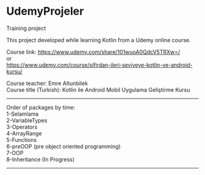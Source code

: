 # UdemyProjeler
Training project

This project developed while learning Kotlin from a Udemy online course.

Course link: https://www.udemy.com/share/101wuoA0QdcV5TRXw=/   
or   
https://www.udemy.com/course/sifirdan-ileri-seviyeye-kotlin-ve-android-kursu/  

Course teacher: Emre Altunbilek  
Course title (Turkish): Kotlin ile Android Mobil Uygulama Geliştirme Kursu

---

Order of packages by time:  
1-Selamlama  
2-VariableTypes  
3-Operators  
4-ArrayRange  
5-Functions  
6-preOOP (pre object oriented programming)  
7-OOP  
8-Inheritance (In Progress)  

---  
